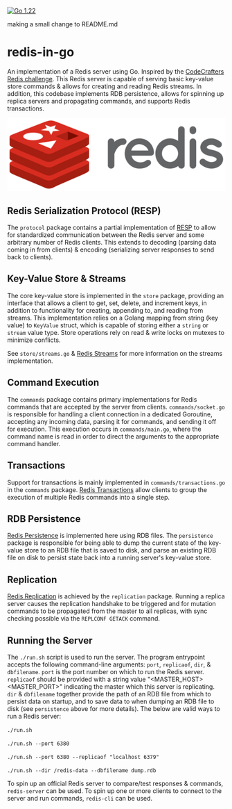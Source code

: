 [![Go 1.22](https://img.shields.io/badge/go-1.22-9cf.svg)](https://golang.org/dl/)

making a small change to README.md

# redis-in-go

An implementation of a Redis server using Go. Inspired by the [CodeCrafters Redis challenge](https://app.codecrafters.io/courses/redis/overview). This Redis server is capable of serving basic key-value store commands & allows for creating and reading Redis streams. In addition, this codebase implements RDB persistence, allows for spinning up replica servers and propagating commands, and supports Redis transactions.

![Redis Logo](./docs/assets/redis-logo.png)

## Redis Serialization Protocol (RESP)

The `protocol` package contains a partial implementation of [RESP](https://redis.io/docs/latest/develop/reference/protocol-spec/) to allow for standardized communication between the Redis server and some arbitrary number of Redis clients. This extends to decoding (parsing data coming in from clients) & encoding (serializing server responses to send back to clients).

## Key-Value Store & Streams

The core key-value store is implemented in the `store` package, providing an interface that allows a client to get, set, delete, and increment keys, in addition to functionality for creating, appending to, and reading from streams. This implementation relies on a Golang mapping from string (key value) to `KeyValue` struct, which is capable of storing either a `string` or `stream` value type. Store operations rely on read & write locks on mutexes to minimize conflicts.

See `store/streams.go` & [Redis Streams](https://redis.io/docs/latest/develop/data-types/streams/) for more information on the streams implementation.

## Command Execution

The `commands` package contains primary implementations for Redis commands that are accepted by the server from clients. `commands/socket.go` is responsible for handling a client connection in a dedicated Goroutine, accepting any incoming data, parsing it for commands, and sending it off for execution. This execution occurs in `commands/main.go`, where the command name is read in order to direct the arguments to the appropriate command handler.

## Transactions

Support for transactions is mainly implemented in `commands/transactions.go` in the `commands` package. [Redis Transactions](https://redis.io/docs/latest/develop/interact/transactions/) allow clients to group the execution of multiple Redis commands into a single step.

## RDB Persistence

[Redis Persistence](https://redis.io/docs/latest/operate/oss_and_stack/management/persistence/) is implemented here using RDB files. The `persistence` package is responsible for being able to dump the current state of the key-value store to an RDB file that is saved to disk, and parse an existing RDB file on disk to persist state back into a running server's key-value store.

## Replication

[Redis Replication](https://redis.io/docs/latest/operate/oss_and_stack/management/replication/) is achieved by the `replication` package. Running a replica server causes the replication handshake to be triggered and for mutation commands to be propagated from the master to all replicas, with sync checking possible via the `REPLCONF GETACK` command.

## Running the Server

The `./run.sh` script is used to run the server. The program entrypoint accepts the following command-line arguments: `port`, `replicaof`, `dir`, & `dbfilename`. `port` is the port number on which to run the Redis server. `replicaof` should be provided with a string value "<MASTER_HOST> <MASTER_PORT>" indicating the master which this server is replicating. `dir` & `dbfilename` together provide the path of an RDB file from which to persist data on startup, and to save data to when dumping an RDB file to disk (see `persistence` above for more details). The below are valid ways to run a Redis server:

`./run.sh`

`./run.sh --port 6380`

`./run.sh --port 6380 --replicaof "localhost 6379"`

`./run.sh --dir /redis-data --dbfilename dump.rdb`

To spin up an official Redis server to compare/test responses & commands, `redis-server` can be used. To spin up one or more clients to connect to the server and run commands, `redis-cli` can be used.
